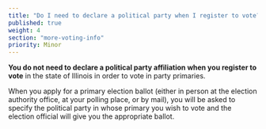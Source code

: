 ```yaml
---
title: "Do I need to declare a political party when I register to vote?"
published: true
weight: 4
section: "more-voting-info"
priority: Minor
---
```


**You do not need to declare a political party affiliation when you register to vote** in the state of Illinois in order to vote in party primaries.  

When you apply for a primary election ballot (either in person at the election authority office, at your polling place, or by mail), you will be asked to specify the political party in whose primary you wish to vote and the election official will give you the appropriate ballot.
